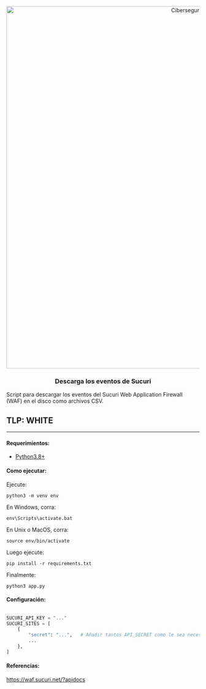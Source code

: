 <p align="center">
  <a href="https://github.com/othneildrew/Best-README-Template">
    <img width="946" alt="Ciberseguridad" src="https://user-images.githubusercontent.com/46871300/125079966-38ef8380-e092-11eb-9b5e-8bd0314d9274.PNG">
  </a>
 
   <h3 align="center">Descarga los eventos de Sucuri</h3>

  <p>
  Script para descargar los eventos del Sucuri Web Application Firewall (WAF) en el disco como archivos CSV.
  </p>
</p>

## TLP: WHITE
---

#### Requerimientos:

* [Python3.8+](https://www.python.org/downloads/)

#### Como ejecutar:

Ejecute:

```
python3 -m venv env
```

En Windows, corra:

```
env\Scripts\activate.bat
```

En Unix o MacOS, corra:

```
source env/bin/activate
```

Luego ejecute:

```
pip install -r requirements.txt
```

Finalmente:

```
python3 app.py
```

#### Configuración:

```python

SUCURI_API_KEY = "..."
SUCURI_SITES = [
    {
        "secret": "...",   # Añadir tantos API_SECRET como le sea necesario.
        ...
    },
]
```

#### Referencias:

https://waf.sucuri.net/?apidocs
